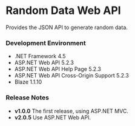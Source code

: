 # Random Data Web API
Provides the JSON API to generate random data.

### Development Environment
- .NET Framework 4.5
- ASP.NET Web API 5.2.3
- ASP.NET Web API Help Page 5.2.3
- ASP.NET Web API Cross-Origin Support 5.2.3
- Blaze 1.1.10

### Release Notes
- **v1.0.0** The first release, using ASP.NET MVC.
- **v2.0.5** Use ASP.NET Web API.
